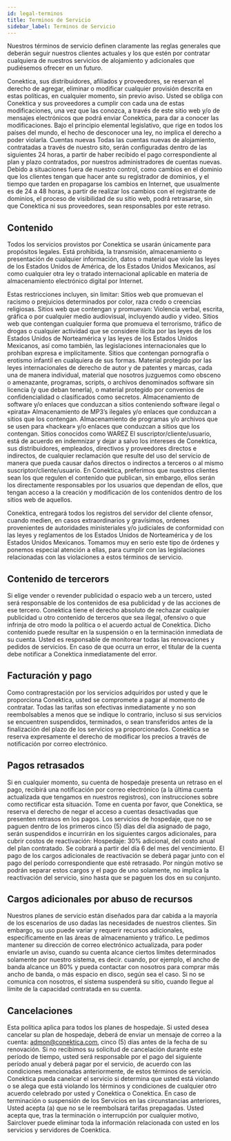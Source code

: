 ```yaml
---
id: legal-terminos
title: Terminos de Servicio
sidebar_label: Terminos de Servicio
---
```



Nuestros términos de servicio definen claramente las reglas generales que deberán seguir nuestros clientes actuales y los que estén por contratar cualquiera de nuestros servicios de alojamiento y adicionales que pudiésemos ofrecer en un futuro.

Conektica, sus distribuidores, afiliados y proveedores, se reservan el derecho de agregar, eliminar o modificar cualquier provisión descrita en estas políticas, en cualquier momento, sin previo aviso. Usted se obliga con Conektica y sus proveedores a cumplir con cada una de estas modificaciones, una vez que las conozca, a través de este sitio web y/o de mensajes electrónicos que podrá enviar Conektica, para dar a conocer las modificaciones.
Bajo el principio elemental legislativo, que rige en todos los países del mundo, el hecho de desconocer una ley, no implica el derecho a poder violarla.
Cuentas nuevas
Todas las cuentas nuevas de alojamiento, contratadas a través de nuestro sito, serán configuradas dentro de las siguientes 24 horas, a partir de haber recibido el pago correspondiente al plan y plazo contratados, por nuestros administradores de cuentas nuevas. 
Debido a situaciones fuera de nuestro control, como cambios en el dominio que los clientes tengan que hacer ante su registrador de dominios, y el tiempo que tarden en propagarse los cambios en Internet, que usualmente es de 24 a 48 horas, a partir de realizar los cambios con el registrante de dominios, el proceso de visibilidad de su sitio web, podrá retrasarse, sin que Conektica ni sus proveedores, sean responsables por este retraso.

## Contenido

Todos los servicios provistos por Conektica se usarán únicamente para propósitos legales. Está prohibida, la transmisión, almacenamiento o presentación de cualquier información, datos o material que viole las leyes de los Estados Unidos de América, de los Estados Unidos Mexicanos, así como cualquier otra ley o tratado internacional aplicable en materia de almacenamiento electrónico digital por Internet.

Estas restricciones incluyen, sin limitar:
Sitios web que promuevan el racismo o prejuicios determinados por color, raza credo o creencias religiosas.
Sitios web que contengan y promuevan: Violencia verbal, escrita, gráfica o por cualquier medio audiovisual, incluyendo audio y video.
Sitios web que contengan cualquier forma que promueva el terrorismo, tráfico de drogas o cualquier actividad que se considere ilícita por las leyes de los Estados Unidos de Norteamérica y las leyes de los Estados Unidos Mexicanos, así como también, las legislaciones internacionales que lo prohíban expresa e implícitamente.
Sitios que contengan pornografía o erotismo infantil en cualquiera de sus formas.
Material protegido por las leyes internacionales de derecho de autor y de patentes y marcas, cada una de manera individual, material que nosotros juzguemos como obsceno o amenazante, programas, scripts, o archivos denominados software sin licencia (y que deban tenerla), o material protegido por convenios de confidencialidad o clasificados como secretos.
Almacenamiento de software y/o enlaces que conduzcan a sitios conteniendo software ilegal o «pirata»
Almacenamiento de MP3’s ilegales y/o enlaces que conduzcan a sitios que los contengan.
Almacenamiento de programas y/o archivos que se usen para «hackear» y/o enlaces que conduzcan a sitios que los contengan.
Sitios conocidos como WAREZ
El suscriptor/cliente/usuario, está de acuerdo en indemnizar y dejar a salvo los intereses de Conektica, sus distribuidores, empleados, directivos y proveedores directos e indirectos, de cualquier reclamación que resulte del uso del servicio de manera que pueda causar daños directos o indirectos a terceros o al mismo suscriptor/cliente/usuario.
En Conektica, preferimos que nuestros clientes sean los que regulen el contenido que publican, sin embargo, ellos serán los directamente responsables por los usuarios que dependan de ellos, que tengan acceso a la creación y modificación de los contenidos dentro de los sitios web de aquellos.

Conektica, entregará todos los registros del servidor del cliente ofensor, cuando medien, en casos extraordinarios y gravísimos, ordenes provenientes de autoridades ministeriales y/o judiciales de conformidad con las leyes y reglamentos de los Estados Unidos de Norteamérica y de los Estados Unidos Mexicanos.
Tomamos muy en serio este tipo de órdenes y ponemos especial atención a ellas, para cumplir con las legislaciones relacionadas con las violaciones a estos términos de servicio.

## Contenido de tercerors

Si elige vender o revender publicidad o espacio web a un tercero, usted será responsable de los contenidos de esa publicidad y de las acciones de ese tercero. Conektica tiene el derecho absoluto de rechazar cualquier publicidad u otro contenido de terceros que sea ilegal, ofensivo o que infrinja de otro modo la política o el acuerdo actual de Conektica. Dicho contenido puede resultar en la suspensión o en la terminación inmediata de su cuenta. Usted es responsable de monitorear todas las renovaciones y pedidos de servicios. En caso de que ocurra un error, el titular de la cuenta debe notificar a Conektica inmediatamente del error.

## Facturación y pago

Como contraprestación por los servicios adquiridos por usted y que le proporciona Conektica, usted se compromete a pagar al momento de contratar. Todas las tarifas son efectivas inmediatamente y no son reembolsables a menos que se indique lo contrario, incluso si sus servicios se encuentren suspendidos, terminados, o sean transferidos antes de la finalización del plazo de los servicios ya proporcionados. Conektica se reserva expresamente el derecho de modificar los precios a través de notificación por correo electrónico.

## Pagos retrasados

Si en cualquier momento, su cuenta de hospedaje presenta un retraso en el pago, recibirá una notificación por correo electrónico (a la última cuenta actualizada que tengamos en nuestros registros), con instrucciones sobre como rectificar esta situación.
Tome en cuenta por favor, que Conektica, se reserva el derecho de negar el acceso a cuentas desactivadas que presenten retrasos en los pagos.
Los servicios de hospedaje, que no se paguen dentro de los primeros cinco (5) días del día asignado de pago, serán suspendidos e incurrirán en los siguientes cargos adicionales, para cubrir costos de reactivación:
Hospedaje: 30% adicional, del costo anual del plan contratado. Se cobrará a partir del día 6 del mes del vencimiento.
El pago de los cargos adicionales de reactivación se deberá pagar junto con el pago del período correspondiente que esté retrasado. Por ningún motivo se podrán separar estos cargos y el pago de uno solamente, no implica la reactivación del servicio, sino hasta que se paguen los dos en su conjunto.


## Cargos adicionales por abuso de recursos

Nuestros planes de servicio están diseñados para dar cabida a la mayoría de los escenarios de uso dadas las necesidades de nuestros clientes. Sin embargo, su uso puede variar y requerir recursos adicionales, específicamente en las áreas de almacenamiento y tráfico.
Le pedimos mantener su dirección de correo electrónico actualizada, para poder enviarle un aviso, cuando su cuenta alcance ciertos límites determinados solamente por nuestro sistema, es decir. cuando, por ejemplo, el ancho de banda alcance un 80% y pueda contactar con nosotros para comprar más ancho de banda, o más espacio en disco, según sea el caso. Si no se comunica con nosotros, el sistema suspenderá su sitio, cuando llegue al límite de la capacidad contratada en su cuenta.

## Cancelaciones

Esta política aplica para todos los planes de hospedaje.
Si usted desea cancelar su plan de hospedaje, deberá de enviar un mensaje de correo a la cuenta: admon@conektica.com, cinco (5) días antes de la fecha de su renovación. Si no recibimos su solicitud de cancelación durante este período de tiempo, usted será responsable por el pago del siguiente período anual y deberá pagar por el servicio, de acuerdo con las condiciones mencionadas anteriormente, de estos términos de servicio.
Conektica pueda canelcar el servicio si determina que usted está violando o se alega que está violando los términos y condiciones de cualquier otro acuerdo celebrado por usted y Conektica o Conektica.
En caso de terminación o suspensión de los Servicios en las circunstancias anteriores, Usted acepta (a) que no se le reembolsará tarifas prepagadas.
Usted acepta que, tras la terminación o interrupción por cualquier motivo, Sairclover puede eliminar toda la información relacionada con usted en los servicios y servidores de Coenktica.